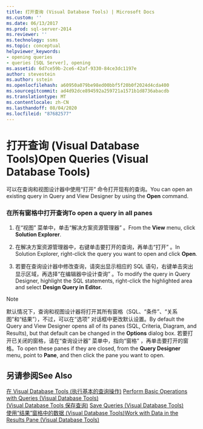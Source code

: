 ```yaml
---
title: 打开查询 (Visual Database Tools) | Microsoft Docs
ms.custom: ''
ms.date: 06/13/2017
ms.prod: sql-server-2014
ms.reviewer: ''
ms.technology: ssms
ms.topic: conceptual
helpviewer_keywords:
- opening queries
- queries [SQL Server], opening
ms.assetid: 6d7ce59b-2ce6-42af-9330-84ce3dc1197e
author: stevestein
ms.author: sstein
ms.openlocfilehash: a60950a079be98ed00bbf5f20b0f2024d4cda400
ms.sourcegitcommit: ad4d92dce894592a259721a1571b1d8736abacdb
ms.translationtype: MT
ms.contentlocale: zh-CN
ms.lasthandoff: 08/04/2020
ms.locfileid: "87682577"
---
```

# <a name="open-queries-visual-database-tools"></a><span data-ttu-id="1b3cf-102">打开查询 (Visual Database Tools)</span><span class="sxs-lookup"><span data-stu-id="1b3cf-102">Open Queries (Visual Database Tools)</span></span>
  <span data-ttu-id="1b3cf-103">可以在查询和视图设计器中使用“打开”  命令打开现有的查询。</span><span class="sxs-lookup"><span data-stu-id="1b3cf-103">You can open an existing query in Query and View Designer by using the **Open** command.</span></span>  
  
### <a name="to-open-a-query-in-all-panes"></a><span data-ttu-id="1b3cf-104">在所有窗格中打开查询</span><span class="sxs-lookup"><span data-stu-id="1b3cf-104">To open a query in all panes</span></span>  
  
1.  <span data-ttu-id="1b3cf-105">在“视图”  菜单中，单击“解决方案资源管理器”  。</span><span class="sxs-lookup"><span data-stu-id="1b3cf-105">From the **View** menu, click **Solution Explorer**.</span></span>  
  
2.  <span data-ttu-id="1b3cf-106">在解决方案资源管理器中，右键单击要打开的查询，再单击“打开”  。</span><span class="sxs-lookup"><span data-stu-id="1b3cf-106">In Solution Explorer, right-click the query you want to open and click **Open**.</span></span>  
  
3.  <span data-ttu-id="1b3cf-107">若要在查询设计器中修改查询，请突出显示相应的 SQL 语句，右键单击突出显示区域，再选择“在编辑器中设计查询”  。</span><span class="sxs-lookup"><span data-stu-id="1b3cf-107">To modify the query in Query Designer, highlight the SQL statements, right-click the highlighted area and select **Design Query in Editor.**</span></span>  
  
> [!NOTE]  
>  <span data-ttu-id="1b3cf-108">默认情况下，查询和视图设计器将打开其所有窗格（SQL、“条件”、“关系图”和“结果”），不过，可以在“选项”  对话框中更改默认设置。</span><span class="sxs-lookup"><span data-stu-id="1b3cf-108">By default the Query and View Designer opens all of its panes (SQL, Criteria, Diagram, and Results), but that default can be changed in the **Options** dialog box.</span></span> <span data-ttu-id="1b3cf-109">若要打开已关闭的窗格，请在“查询设计器”  菜单中，指向“窗格”  ，再单击要打开的窗格。</span><span class="sxs-lookup"><span data-stu-id="1b3cf-109">To open these panes if they are closed, from the **Query Designer** menu, point to **Pane**, and then click the pane you want to open.</span></span>  
  
## <a name="see-also"></a><span data-ttu-id="1b3cf-110">另请参阅</span><span class="sxs-lookup"><span data-stu-id="1b3cf-110">See Also</span></span>  
 <span data-ttu-id="1b3cf-111">[在 Visual Database Tools &#40;执行基本的查询操作&#41;](visual-database-tools.md) </span><span class="sxs-lookup"><span data-stu-id="1b3cf-111">[Perform Basic Operations with Queries &#40;Visual Database Tools&#41;](visual-database-tools.md) </span></span>  
 <span data-ttu-id="1b3cf-112">[&#40;Visual Database Tools 保存查询&#41;](save-queries-visual-database-tools.md) </span><span class="sxs-lookup"><span data-stu-id="1b3cf-112">[Save Queries &#40;Visual Database Tools&#41;](save-queries-visual-database-tools.md) </span></span>  
 [<span data-ttu-id="1b3cf-113">使用“结果”窗格中的数据 (Visual Database Tools)</span><span class="sxs-lookup"><span data-stu-id="1b3cf-113">Work with Data in the Results Pane &#40;Visual Database Tools&#41;</span></span>](results-pane-visual-database-tools.md)  
  
  
